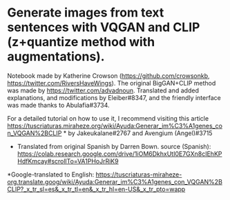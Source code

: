 # Generate images from text sentences with VQGAN and CLIP (z+quantize method with augmentations).

Notebook made by Katherine Crowson (https://github.com/crowsonkb, https://twitter.com/RiversHaveWings). The original BigGAN+CLIP method was made by https://twitter.com/advadnoun. Translated and added explanations, and modifications by Eleiber#8347, and the friendly interface was made thanks to Abulafia#3734.

For a detailed tutorial on how to use it, I recommend visiting this article https://tuscriaturas.miraheze.org/wiki/Ayuda:Generar_im%C3%A1genes_con_VQGAN%2BCLIP * by Jakeukalane#2767 and Avengium (Angel)#3715

* Translated from original Spanish by Darren Bown. source (Spanish): https://colab.research.google.com/drive/1iOM6DkhxUtI0E7GXn8cIEhKPHdfKmcay#scrollTo=VA1PHoJrRiK9

*Google-translated to English: https://tuscriaturas-miraheze-org.translate.goog/wiki/Ayuda:Generar_im%C3%A1genes_con_VQGAN%2BCLIP?_x_tr_sl=es&_x_tr_tl=en&_x_tr_hl=en-US&_x_tr_pto=wapp




